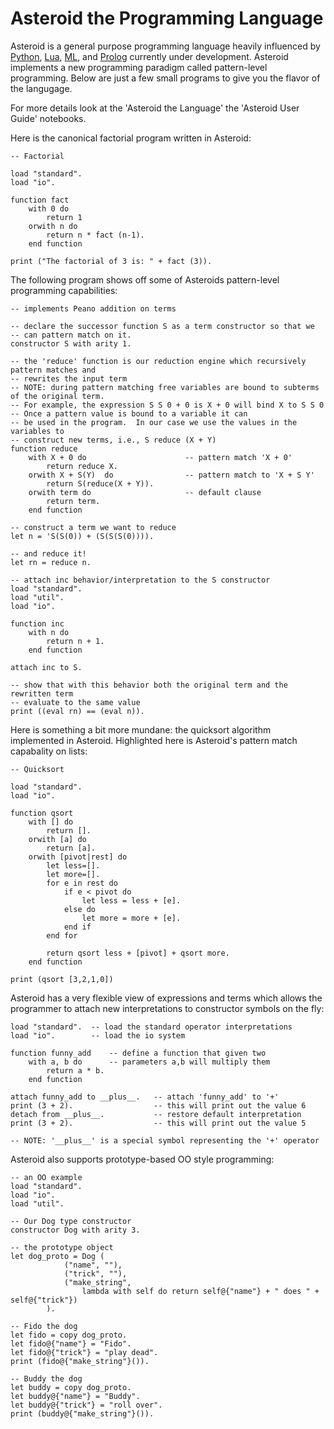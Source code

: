 # Asteroid the Programming Language

Asteroid is a general purpose programming language heavily influenced by [Python](https://www.python.org), [Lua](http://www.lua.org), [ML](https://www.smlnj.org), and [Prolog](http://www.swi-prolog.org) currently under development.  Asteroid implements a new programming paradigm called pattern-level programming.  Below are just a few small programs to give you the flavor of the langugage.

For more details look at the 'Asteroid the Language' the 'Asteroid User Guide' notebooks.

Here is the canonical factorial program written in Asteroid:

```
-- Factorial

load "standard".
load "io".

function fact 
    with 0 do
        return 1
    orwith n do
        return n * fact (n-1).
    end function

print ("The factorial of 3 is: " + fact (3)).
```
The following program shows off some of Asteroids pattern-level programming capabilities:

```
-- implements Peano addition on terms

-- declare the successor function S as a term constructor so that we 
-- can pattern match on it.
constructor S with arity 1.

-- the 'reduce' function is our reduction engine which recursively pattern matches and
-- rewrites the input term
-- NOTE: during pattern matching free variables are bound to subterms of the original term.
-- For example, the expression S S 0 + 0 is X + 0 will bind X to S S 0 
-- Once a pattern value is bound to a variable it can 
-- be used in the program.  In our case we use the values in the variables to 
-- construct new terms, i.e., S reduce (X + Y)
function reduce
    with X + 0 do                      -- pattern match 'X + 0'
        return reduce X.
    orwith X + S(Y)  do                -- pattern match to 'X + S Y'
        return S(reduce(X + Y)).
    orwith term do                     -- default clause
        return term.
    end function

-- construct a term we want to reduce  
let n = 'S(S(0)) + (S(S(S(0)))).

-- and reduce it!
let rn = reduce n.

-- attach inc behavior/interpretation to the S constructor
load "standard".
load "util".
load "io".

function inc 
    with n do
        return n + 1.
    end function
    
attach inc to S.

-- show that with this behavior both the original term and the rewritten term
-- evaluate to the same value
print ((eval rn) == (eval n)).
```

Here is something a bit more mundane: the quicksort algorithm implemented in Asteroid.  Highlighted here is Asteroid's
pattern match capabality on lists:

```
-- Quicksort

load "standard".
load "io".

function qsort
    with [] do
        return [].
    orwith [a] do
        return [a].
    orwith [pivot|rest] do
        let less=[]. 
        let more=[].
        for e in rest do  
            if e < pivot do
                let less = less + [e].
            else do
                let more = more + [e].
            end if
        end for
                        
        return qsort less + [pivot] + qsort more.
    end function
    
print (qsort [3,2,1,0])
```

Asteroid has a very flexible view of expressions and terms which allows the programmer to attach new interpretations to
constructor symbols on the fly:

```
load "standard".  -- load the standard operator interpretations
load "io".        -- load the io system

function funny_add    -- define a function that given two 
    with a, b do      -- parameters a,b will multiply them
        return a * b.
    end function

attach funny_add to __plus__.   -- attach 'funny_add' to '+'
print (3 + 2).                  -- this will print out the value 6
detach from __plus__.           -- restore default interpretation
print (3 + 2).                  -- this will print out the value 5

-- NOTE: '__plus__' is a special symbol representing the '+' operator
```

Asteroid also supports prototype-based OO style programming:

```
-- an OO example
load "standard".
load "io".
load "util".

-- Our Dog type constructor
constructor Dog with arity 3.

-- the prototype object
let dog_proto = Dog (
            ("name", ""),
            ("trick", ""),
            ("make_string", 
                lambda with self do return self@{"name"} + " does " + self@{"trick"})
        ).

-- Fido the dog
let fido = copy dog_proto.
let fido@{"name"} = "Fido".
let fido@{"trick"} = "play dead".
print (fido@{"make_string"}()).

-- Buddy the dog
let buddy = copy dog_proto.
let buddy@{"name"} = "Buddy".
let buddy@{"trick"} = "roll over".
print (buddy@{"make_string"}()).
```

